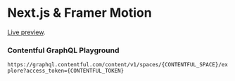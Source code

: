 # Next.js & Framer Motion

[Live preview](https://next-framer-motion-sandy.vercel.app).

### Contentful GraphQL Playground

`https://graphql.contentful.com/content/v1/spaces/{CONTENTFUL_SPACE}/explore?access_token={CONTENTFUL_TOKEN}`
